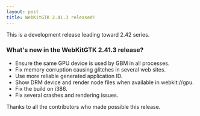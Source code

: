 ```yaml
---
layout: post
title: WebKitGTK 2.41.3 released!
---
```


This is a development release leading toward 2.42 series.

### What's new in the WebKitGTK 2.41.3 release?

 - Ensure the same GPU device is used by GBM in all processes.
 - Fix memory corruption causing glitches in several web sites.
 - Use more reliable generated application ID.
 - Show DRM device and render node files when available in webkit://gpu.
 - Fix the build on i386.
 - Fix several crashes and rendering issues.

Thanks to all the contributors who made possible this release.
